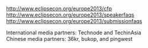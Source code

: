 
http://www.eclipsecon.org/europe2013/cfp
http://www.eclipsecon.org/europe2013/speakerfaqs
http://www.eclipsecon.org/europe2013/submissionfaqs


International media partners: Technode and TechinAsia  
Chinese media partners: 36kr, bukop, and pingwest